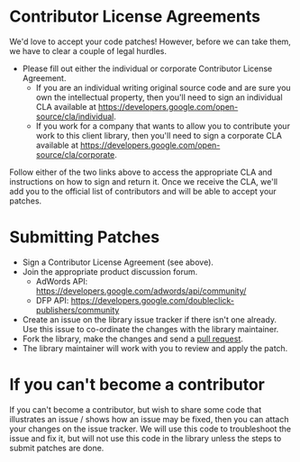 # Contributor License Agreements

We'd love to accept your code patches! However, before we can take them, we
have to clear a couple of legal hurdles.

- Please fill out either the individual or corporate Contributor License
  Agreement.
  - If you are an individual writing original source code and are sure you
    own the intellectual property, then you'll need to sign an individual CLA
    available at https://developers.google.com/open-source/cla/individual.
  - If you work for a company that wants to allow you to contribute your work
    to this client library, then you'll need to sign a corporate CLA available
    at https://developers.google.com/open-source/cla/corporate.

Follow either of the two links above to access the appropriate CLA and
instructions on how to sign and return it. Once we receive the CLA, we'll
add you to the official list of contributors and will be able to accept
your patches.

# Submitting Patches

- Sign a Contributor License Agreement (see above).
- Join the appropriate product discussion forum.
  - AdWords API: https://developers.google.com/adwords/api/community/
  - DFP API: https://developers.google.com/doubleclick-publishers/community
- Create an issue on the library issue tracker if there isn't one already.
  Use this issue to co-ordinate the changes with the library maintainer.
- Fork the library, make the changes and send a
  [pull request](https://help.github.com/articles/using-pull-requests).
- The library maintainer will work with you to review and apply the patch.

# If you can't become a contributor

If you can't become a contributor, but wish to share some code that illustrates
an issue / shows how an issue may be fixed, then you can attach your changes on
the issue tracker. We will use this code to troubleshoot the issue and fix it,
but will not use this code in the library unless the steps to submit patches
are done.
